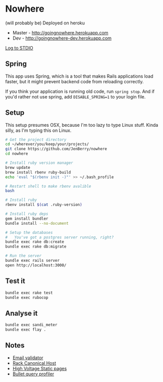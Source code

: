 Nowhere
=======

(will probably be) Deployed on heroku
  * Master - http://goingnowhere.herokuapp.com
  * Dev - http://goingnowhere-dev.herokuapp.com

[Log to STDIO](https://github.com/heroku/rails_stdout_logging)


## Spring

This app uses Spring, which is a tool that makes Rails applications load
faster, but it might prevent backend code from reloading correctly.

If you think your application is running old code, run `spring stop`. And if
you'd rather not use spring, add `DISABLE_SPRING=1` to your login file.


## Setup

This setup presumes OSX, because I'm too lazy to type Linux stuff. Kinda silly,
as I'm typing this on Linux.

```sh
# Get the project directory
cd ~/wherever/you/keep/your/projects/
git clone https://github.com/JenBerry/nowhere
cd nowhere

# Install ruby version manager
brew update
brew install rbenv ruby-build
echo 'eval "$(rbenv init -)"' >> ~/.bash_profile

# Restart shell to make rbenv avalible
bash

# Install ruby 
rbenv install $(cat .ruby-version)

# Install ruby deps
gem install bundler
bundle install --no-document

# Setup the databases
#   You've got a postgres server running, right?
bundle exec rake db:create
bundle exec rake db:migrate

# Run the server
bundle exec rails server
open http://localhost:3000/
```


## Test it

```sh
bundle exec rake test
bundle exec rubocop
```


## Analyse it

```sh
bundle exec sandi_meter
bundle exec flay .
```


## Notes

* [Email validator](https://github.com/balexand/email_validator)
* [Rack Canonical Host](https://github.com/tylerhunt/rack-canonical-host)
* [High Voltage Static pages](https://github.com/thoughtbot/high_voltage)
* [Bullet query profiler](https://github.com/flyerhzm/bullet)
